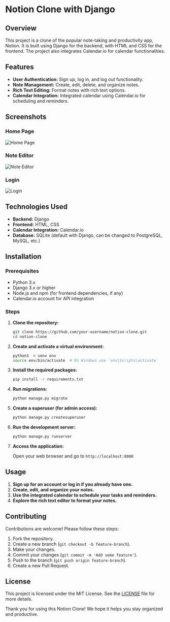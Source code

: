 # Notion Clone with Django



## Overview

This project is a clone of the popular note-taking and productivity app, Notion. It is built using Django for the backend, with HTML and CSS for the frontend. The project also integrates Calendar.io for calendar functionalities.

## Features

- **User Authentication:** Sign up, log in, and log out functionality.
- **Note Management:** Create, edit, delete, and organize notes.
- **Rich Text Editing:** Format notes with rich text options.
- **Calendar Integration:** Integrated calendar using Calendar.io for scheduling and reminders.


## Screenshots

### Home Page
![Home Page](path/to/screenshots/home_page.png)

### Note Editor
![Note Editor](path/to/screenshots/texteditor.png)

### Login
![Login](path/to/screenshots/login.png)

## Technologies Used

- **Backend:** Django
- **Frontend:** HTML, CSS
- **Calendar Integration:** Calendar.io
- **Database:** SQLite (default with Django, can be changed to PostgreSQL, MySQL, etc.)

## Installation

### Prerequisites

- Python 3.x
- Django 3.x or higher
- Node.js and npm (for frontend dependencies, if any)
- Calendar.io account for API integration

### Steps

1. **Clone the repository:**

    ```bash
    git clone https://github.com/your-username/notion-clone.git
    cd notion-clone
    ```

2. **Create and activate a virtual environment:**

    ```bash
    python3 -m venv env
    source env/bin/activate  # On Windows use `env\Scripts\activate`
    ```

3. **Install the required packages:**

    ```bash
    pip install -r requirements.txt
    ```

4. **Run migrations:**

    ```bash
    python manage.py migrate
    ```

5. **Create a superuser (for admin access):**

    ```bash
    python manage.py createsuperuser
    ```

6. **Run the development server:**

    ```bash
    python manage.py runserver
    ```

7. **Access the application:**
   
   Open your web browser and go to `http://localhost:8000`

## Usage

1. **Sign up for an account or log in if you already have one.**
2. **Create, edit, and organize your notes.**
3. **Use the integrated calendar to schedule your tasks and reminders.**
4. **Explore the rich text editor to format your notes.**

## Contributing

Contributions are welcome! Please follow these steps:

1. Fork the repository.
2. Create a new branch (`git checkout -b feature-branch`).
3. Make your changes.
4. Commit your changes (`git commit -m 'Add some feature'`).
5. Push to the branch (`git push origin feature-branch`).
6. Create a new Pull Request.

## License

This project is licensed under the MIT License. See the [LICENSE](LICENSE) file for more details.



Thank you for using this Notion Clone! We hope it helps you stay organized and productive.
